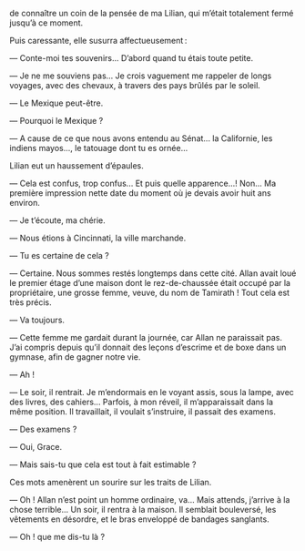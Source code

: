 de connaître un coin de la pensée de ma Lilian, qui m’était totalement
fermé jusqu’à ce moment.

Puis caressante, elle susurra affectueusement :

— Conte-moi tes souvenirs... D’abord quand tu étais toute petite.

— Je ne me souviens pas... Je crois vaguement me rappeler de longs voyages, avec des chevaux, à travers des pays brûlés par le soleil.

— Le Mexique peut-être.

— Pourquoi le Mexique ?

— A cause de ce que nous avons entendu au Sénat... la Californie, les
indiens mayos..., le tatouage dont tu es ornée...

Lilian eut un haussement d’épaules.

— Cela est confus, trop confus... Et puis quelle apparence...! Non... Ma
première impression nette date du moment où je devais avoir huit ans
environ.

— Je t’écoute, ma chérie.

— Nous étions à Cincinnati, la ville marchande.

— Tu es certaine de cela ?

— Certaine. Nous sommes restés longtemps dans cette cité. Allan avait loué le premier étage d’une maison dont le rez-de-chaussée était occupé par la propriétaire, une grosse femme, veuve, du nom de Tamirath ! Tout cela
est très précis.

— Va toujours.

— Cette femme me gardait durant la journée, car Allan ne paraissait pas. J’ai compris depuis qu’il donnait des leçons d’escrime et de boxe dans un
gymnase, afin de gagner notre vie.

— Ah !

— Le soir, il rentrait. Je m’endormais en le voyant assis, sous la lampe,
avec des livres, des cahiers... Parfois, à mon réveil, il m’apparaissait dans
la même position. Il travaillait, il voulait s’instruire, il passait des examens.

— Des examens ?

— Oui, Grace.

— Mais sais-tu que cela est tout à fait estimable ?

Ces mots amenèrent un sourire sur les traits de Lilian.

— Oh ! Allan n’est point un homme ordinaire, va... Mais attends, j’arrive
à la chose terrible... Un soir, il rentra à la maison. Il semblait bouleversé, les vêtements en désordre, et le bras enveloppé de bandages sanglants.

— Oh ! que me dis-tu là ?
